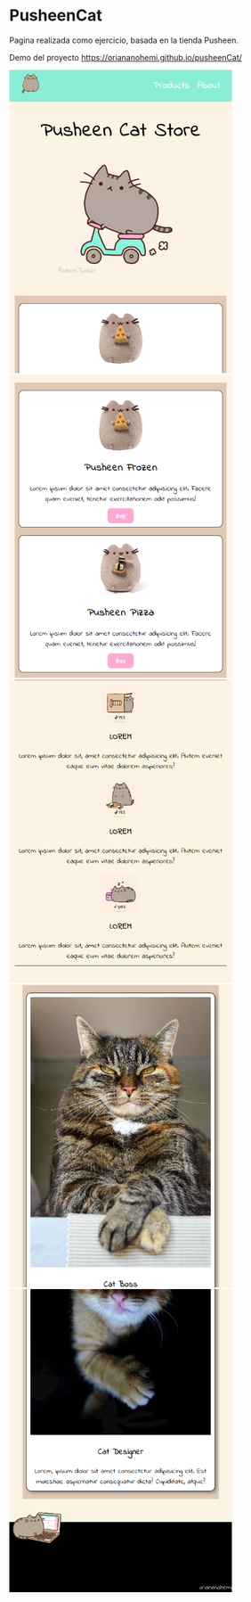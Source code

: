 # PusheenCat

Pagina realizada como ejercicio, basada en la tienda Pusheen.

Demo del proyecto https://oriananohemi.github.io/pusheenCat/

<img width=400 src="./img/Screen Shot 2020-08-30 at 00.30.14.png">
<img width=400 src="./img/Screen Shot 2020-08-30 at 00.30.21.png">
<img width=400 src="./img/Screen Shot 2020-08-30 at 00.30.27.png">
<img width=400 src="./img/Screen Shot 2020-08-30 at 00.30.32.png">
<img width=400 src="./img/Screen Shot 2020-08-30 at 00.30.39.png">
